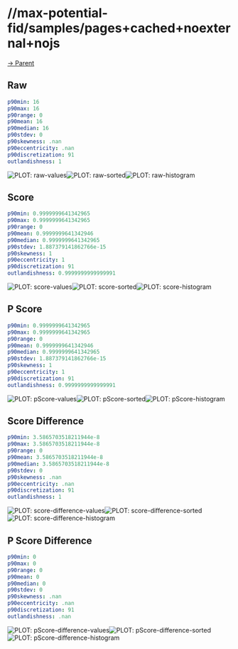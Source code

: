 
# //max-potential-fid/samples/pages+cached+noexternal+nojs

[→ Parent](../..)


## Raw


```yaml
p90min: 16
p90max: 16
p90range: 0
p90mean: 16
p90median: 16
p90stdev: 0
p90skewness: .nan
p90eccentricity: .nan
p90discretization: 91
outlandishness: 1

```

![PLOT: raw-values](./raw/values.svg)![PLOT: raw-sorted](./raw/sorted.svg)![PLOT: raw-histogram](./raw/histogram.svg)
## Score


```yaml
p90min: 0.9999999641342965
p90max: 0.9999999641342965
p90range: 0
p90mean: 0.9999999641342946
p90median: 0.9999999641342965
p90stdev: 1.887379141862766e-15
p90skewness: 1
p90eccentricity: 1
p90discretization: 91
outlandishness: 0.9999999999999991

```

![PLOT: score-values](./score/values.svg)![PLOT: score-sorted](./score/sorted.svg)![PLOT: score-histogram](./score/histogram.svg)
## P Score


```yaml
p90min: 0.9999999641342965
p90max: 0.9999999641342965
p90range: 0
p90mean: 0.9999999641342946
p90median: 0.9999999641342965
p90stdev: 1.887379141862766e-15
p90skewness: 1
p90eccentricity: 1
p90discretization: 91
outlandishness: 0.9999999999999991

```

![PLOT: pScore-values](./pScore/values.svg)![PLOT: pScore-sorted](./pScore/sorted.svg)![PLOT: pScore-histogram](./pScore/histogram.svg)
## Score Difference


```yaml
p90min: 3.5865703518211944e-8
p90max: 3.5865703518211944e-8
p90range: 0
p90mean: 3.5865703518211944e-8
p90median: 3.5865703518211944e-8
p90stdev: 0
p90skewness: .nan
p90eccentricity: .nan
p90discretization: 91
outlandishness: 1

```

![PLOT: score-difference-values](./score-difference/values.svg)![PLOT: score-difference-sorted](./score-difference/sorted.svg)![PLOT: score-difference-histogram](./score-difference/histogram.svg)
## P Score Difference


```yaml
p90min: 0
p90max: 0
p90range: 0
p90mean: 0
p90median: 0
p90stdev: 0
p90skewness: .nan
p90eccentricity: .nan
p90discretization: 91
outlandishness: .nan

```

![PLOT: pScore-difference-values](./pScore-difference/values.svg)![PLOT: pScore-difference-sorted](./pScore-difference/sorted.svg)![PLOT: pScore-difference-histogram](./pScore-difference/histogram.svg)